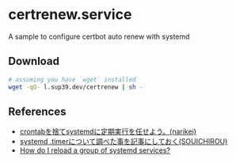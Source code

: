 # certrenew.service
A sample to configure certbot auto renew with systemd

## Download
```sh
# assuming you have `wget` installed
wget -qO- l.sup39.dev/certrenew | sh -
```

## References
- [crontabを捨てsystemdに定期実行を任せよう。(narikei)](https://qiita.com/narikei/items/ca4823c7f6790f0cbe0b)
- [systemd .timerについて調べた事を記事にしておく(SOUICHIROU)](https://www.souichi.club/raspberrypi/systemd-timer/#OnCalendar)
- [How do I reload a group of systemd services?](https://unix.stackexchange.com/questions/334471/how-do-i-reload-a-group-of-systemd-services)
